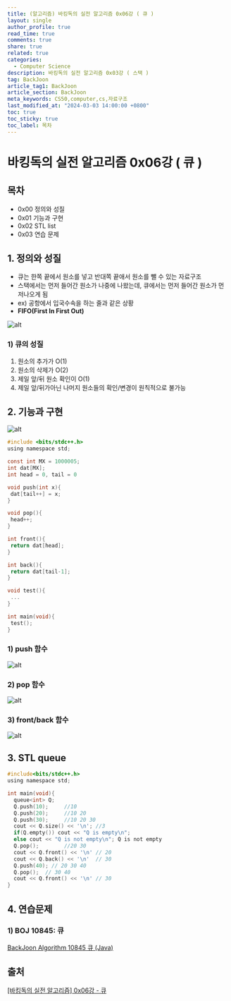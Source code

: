 ```yaml
---
title: (알고리즘) 바킹독의 실전 알고리즘 0x06강 ( 큐 )
layout: single
author_profile: true
read_time: true
comments: true
share: true
related: true
categories:
  - Computer Science
description: 바킹독의 실전 알고리즘 0x03강 ( 스택 )
tag: BackJoon
article_tag1: BackJoon
article_section: BackJoon
meta_keywords: CS50,computer,cs,자료구조
last_modified_at: "2024-03-03 14:00:00 +0800"
toc: true
toc_sticky: true
toc_label: 목차
---
```


# 바킹독의 실전 알고리즘 0x06강 ( 큐 )

## 목차

- 0x00 정의와 성질
- 0x01 기능과 구현
- 0x02 STL list
- 0x03 연습 문제

## 1. 정의와 성질

- 큐는 한쪽 끝에서 원소를 넣고 반대쪽 끝애서 원소를 뺄 수 있는 자료구조
- 스택에서는 먼저 들어간 원소가 나중에 나왔는데, 큐에서는 먼저 들어간 원소가 먼저나오게 됨
- ex) 공항에서 입국수속을 하는 줄과 같은 상황
- **FIFO(First In First Out)**

![alt](/assets/images/post/ComputerStudy/1093.png)

### 1) 큐의 성질

1. 원소의 추가가 O(1)
2. 원소의 삭제가 O(2)
3. 제일 앞/뒤 원소 확인이 O(1)
4. 제일 앞/뒤가아닌 나머지 원소들의 확인/변경이 원칙적으로 불가능

## 2. 기능과 구현

![alt](/assets/images/post/ComputerStudy/1094.png)

```c
#include <bits/stdc++.h>
using namespace std;

const int MX = 1000005;
int dat[MX];
int head = 0, tail = 0

void push(int x){
 dat[tail++] = x;
}

void pop(){
 head++;
}

int front(){
 return dat[head];
}

int back(){
 return dat[tail-1];
}

void test(){
 ...
}

int main(void){
 test();
}
```

### 1) push 함수

![alt](/assets/images/post/ComputerStudy/1095.png)

### 2) pop 함수

![alt](/assets/images/post/ComputerStudy/1096.png)

### 3) front/back 함수

![alt](/assets/images/post/ComputerStudy/1097.png)

## 3. STL queue

```c
#include<bits/stdc++.h>
using namespace std;

int main(void){
  queue<int> Q;
  Q.push(10);     //10
  Q.push(20);     //10 20
  Q.push(30);     //10 20 30
  cout << Q.size() << '\n'; //3
  if(Q.empty()) cout << "Q is empty\n";
  else cout << "Q is not empty\n"; Q is not empty
  Q.pop();        //20 30
  cout << Q.front() << '\n' // 20
  cout << Q.back() << '\n'  // 30
  Q.push(40); // 20 30 40
  Q.pop();  // 30 40
  cout << Q.front() << '\n' // 30
}
```

## 4. 연습문제

### 1) BOJ 10845: 큐

<a href="https://nicednjsdud.github.io/algorithm/Algorithm-BackJoon-BackJoon_10845/">BackJoon Algorithm 10845 큐 (Java)</a>

## 출처

<a href="https://www.youtube.com/watch?v=D_fwSy5tRAY&list=PLtqbFd2VIQv4O6D6l9HcD732hdrnYb6CY&index=7">[바킹독의 실전 알고리즘] 0x06강 - 큐</a>
